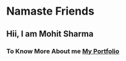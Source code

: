 <h1>Namaste Friends </h1>
<h2> Hii, I am <b>Mohit Sharma</b> </h2>
<h3>To Know More About me <a href="https://mohitsholey04.github.io/My_Portfolio/"> My Portfolio</a></h3>
